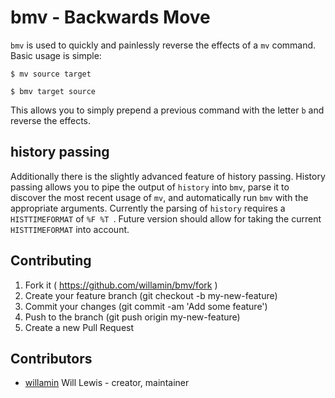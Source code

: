 # bmv - Backwards Move

`bmv` is used to quickly and painlessly reverse the effects of a `mv` command.
Basic usage is simple:
```shell
$ mv source target

$ bmv target source
```

This allows you to simply prepend a previous command with the letter `b` and reverse the effects.

## history passing
Additionally there is the slightly advanced feature of history passing.
History passing allows you to pipe the output of `history` into `bmv`, parse it to discover the most recent usage of `mv`, and automatically run `bmv` with the appropriate arguments.
Currently the parsing of `history` requires a `HISTTIMEFORMAT` of `%F %T `. Future version should allow for taking the current `HISTTIMEFORMAT` into account.

## Contributing

1. Fork it ( https://github.com/willamin/bmv/fork )
2. Create your feature branch (git checkout -b my-new-feature)
3. Commit your changes (git commit -am 'Add some feature')
4. Push to the branch (git push origin my-new-feature)
5. Create a new Pull Request

## Contributors

- [willamin](https://github.com/willamin) Will Lewis - creator, maintainer
